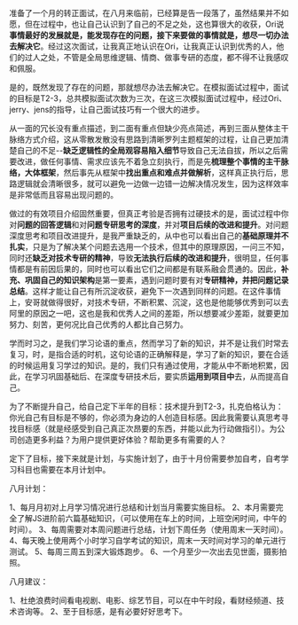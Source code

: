 
准备了一个月的转正面试，在八月来临前，已经算是告一段落了，虽然结果并不如愿，但在过程中，也让自己认识到了自己的不足之处，这也算很大的收获，Ori说**事情最好的发展就是，能发现存在的问题，接下来要做的事情就是，想尽一切办法去解决它**。经过这次面试，让我真正地认识在Ori，让我真正认识到优秀的人，他们的过人之处，不管是全局思维逻辑、情商、做事专研的态度，都不得不让我感叹和佩服。

是的，既然发现了存在的问题，那就想尽办法去解决它。在模拟面试过程中，面试的目标是T2-3，总共模拟面试次数为三次，在这三次模拟面试过程中，经过Ori、jerry、jens的指导，让自己面试技巧有一个很大的进步。

从一面的冗长没有重点描述，到二面有重点但缺少亮点简述，再到三面从整体主干脉络方式介绍，这从零散发散没有思路到清晰罗列主题框架的过程，让自己更加清楚自己的不足--**缺乏逻辑性的全局观容易陷入细节**导致自己无法自拔，所以之后需要改进，做任何事情、需求应该先不着急立刻执行，而是先**梳理整个事情的主干脉络，大体框架**，然后事先从框架中**找出重点和难点并做解析**，这样真正执行后，思路逻辑就会清晰很多，就可以避免一边做一边错一边解决情况发生，因为这样效率是非常低而且容易出现问题的。

做过的有效项目介绍固然重要，但真正考验是否拥有过硬技术的是，面试过程中你对**问题的回答逻辑**和对**问题专研思考的深度**，并对**项目后续的改进和提升**。对问题深度思考和项目改进提升，是我严重缺乏的，从中也可以看出自己的**基础原理并不扎实**，只是为了解决某个问题去选用一个技术，但其中的原理原因，一问三不知，同时还**缺乏对技术专研的精神**，导致**无法执行后续的改进和提升**，很明显，任何事情都是有前因后果的，同时也可以看出它们之间都是有联系融会贯通的。因此，**补充、巩固自己的知识架构**是第一要素，遇到问题时要有对**专研精神，并把问题记录总结**。这样才能让自己有所沉淀收获，避免下一次遇到同样的问题。在这件事情上，安哥就做得很好，对技术专研，不断积累、沉淀，这也是他能够优秀到可以去阿里的原因之一吧，这也是我和优秀人之间的差距，所以想要减少差距，就要更加努力、刻苦，更何况比自己优秀的人都比自己努力。

学而时习之，是我们学习论语的重点，然而学习了新的知识，并不是让我们时常去复习，时，是指合适的时机，这句论语的正确解释是，学习了新的知识，要在合适的时候运用复习学过的知识。是的，我们只有通过使用，才能从中不断地积累，因此，在学习巩固基础后、在深度专研技术后，要实质**运用到项目中**去，从而提高自己。

为了不断提升自己，给自己定下半年的目标：技术提升到T2-3，扎克伯格认为：你光自己有目标是不够的，你必须为身边的人创造目标感。因此我需要认真思考寻找目标感（就是经感受到自己真正次昂要的东西，并能以此为行动做指引）。为公司创造更多利益？为用户提供更好体验？帮助更多有需要的人？

定下了目标，接下来就是计划，与实施计划了，由于十月份需要参加自考，自考学习科目也需要在本月计划中。

八月计划：

1、每月月初对上月学习情况进行总结和计划当月需要实施目标。
2、本月需要完全了解JS进阶前六篇基础知识，（可以使用在车上的时间，上班空闲时间，中午的时间）。
3、每周需要对本周问题进行总结，计划下周任务（使用周末一天时间）。
4、每天晚上使用两个小时学习自学考试的知识，周末一天时间对学习的单元进行测试。
5、每周三周五到深大锻炼跑步。
6、一个月至少一次出去见世面，摄影拍照。
    
八月建议：
    
1、杜绝浪费时间看电视剧、电影、综艺节目，可以在中午时段，看财经频道、技术咨询等。
2、至于目标感，是有必要好好思考下。
